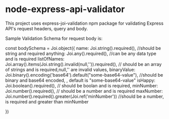 # node-express-api-validator

This project uses express-joi-validation npm package for validating Express API's request headers, query and body.

Sample Validation Schema for request body is: 


 const bodySchema = Joi.object({
    name: Joi.string().required(), //should be string and required
    anything: Joi.any().required(), //can be any data type and is required
    listOfNames: Joi.array().items(Joi.string().invalid(null,'')).required(), // should be an array of strings and is required,null,'' are invalid values,
    binaryValue: Joi.binary().encoding('base64').default("some-base64-value"), //should be binary and base64 encoded, , default is "some-base64-value"
    isHappy: Joi.boolean().required(), // should be boolan and is required,
    minNumber: Joi.number().required(), // should be a number and is required
    maxNumber: Joi.number().required().greater(Joi.ref('minNumber')) //should be a number, is required and greater than minNumber

})
